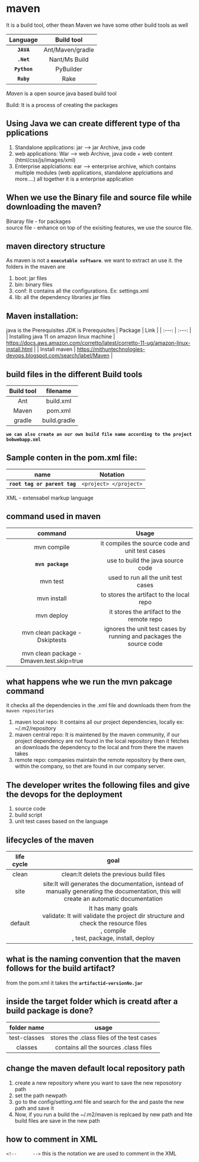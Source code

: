# maven

It is a build tool, other thean Maven we have some other build tools as well

| Language | Build tool |
| :---: | :---: |
| **`JAVA`** | Ant/Maven/gradle |ant is a legacy tool, so we are not using it; Gradle is a advanced buuild tool, so we have greate support for the Maven we are using it rapidly in the JAVA  |
| **`.Net`** | Nant/Ms Build |
| **`Python`** | PyBuilder |
| **`Ruby`** | Rake |

*Maven* is a open source java based build tool

Build: It is a process of creating the packages

## Using Java we can create different type of tha pplications
1. Standalone applications: jar --> jar Archive, java code
2. web applications: War --> web Archive, java code + web content (html/css/js/images/xml)
3. Enterprise applciations: ear --> enterprise archive, which contains multiple modules (web applications, standalone applciations and more....) all together it is a enterprise application

## When we use the Binary file and source file while downloading the maven?
Binaray file - for packages <br/>
source file - enhance on top of the exisiting features, we use the source file.

## maven directory structure
As maven is not a **`executable software`**. we want to extract an use it. the folders in the maven are
1. boot: jar files
2. bin: binary files 
3. conf: It contains all the configurations. Ex: settings.xml
4. lib: all the dependency libraries jar files

## Maven installation: 
java is the Prerequisites 
JDK is Prerequisites
| Package |  Link |
| :---: | :---: |
| Installing java 11 on amazon linux machine | https://docs.aws.amazon.com/corretto/latest/corretto-11-ug/amazon-linux-install.html |
| Install maven | https://mithuntechnologies-devops.blogspot.com/search/label/Maven |

## build files in the different Build tools
| Build tool | filename |
| :---: | :---: |
| Ant | build.xml |
| Maven | pom.xml |
| gradle | build.gradle |

**`we can also create an our own build file name according to the project bobwebapp.xml`**

## Sample conten in the pom.xml file:
| name | Notation |
| :---: | :---: |
| **`root tag or parent tag`** | `<project> </project>` |

XML - extensabel markup language

## command used in maven 
| command | Usage |
| :---: | :---: |
|mvn compile|it compiles the source code and unit test cases|
|**`mvn package`**| use to build the java source code |
|mvn test| used to run all the unit test cases|
|mvn install| to stores the artifact to the local repo|
|mvn deploy|it stores the artifact to the remote repo|
|mvn clean package -Dskiptests|ignores the unit test cases by running and packages the source code |
|mvn clean package -Dmaven.test.skip=true|| skips the compile and running of the unit test cases |

## what happens whe we run the mvn pakcage command
it checks all the dependencies in the .xml file and downloads them from the `maven repositories`
1. maven local repo: It contains all our project dependencies, locally ex: ~/.m2/repository 
2. maven central repo: It is maintened by the maven community, if our project dependency are not found in the local repository then it fetches an downloads the dependency to the local and from there the maven takes
3. remote repo: companies maintain the remote repository by there own, within the company, so thet are found in our company server.

## The developer writes the following files and give the devops for the deployment
1. source code
2. build script
3. unit test cases based on the language

## lifecycles of the maven
|life cycle|goal|
|:---:|:---:|
|clean|clean:It delets the previous build files|
|site|site:It will generates the documentation, isntead of manually generating the documentation, this will create an automatic documentation |
|default|It has many goals <br/> validate: It will validate the project dir structure and check the resource files <br/>, compile <br/>, test, package, install, deploy|

## what is the naming convention that the maven follows for the build artifact?
from the pom.xml it takes the **`artifactid-versionNo.jar`**

## inside the target folder which is creatd after a build package is done?
|folder name |usage|
|:---:|:---:|
|test-classes|stores the .class files of the test cases|
|classes| contains all the sources .class files|

## change the maven default local repository path
1. create a new repository where you want to save the new reposotory path
2. set the path <localRepository>newpath<localRepository/>
3. go to the config/setting.xml file and search for the <localRepository> and paste the new path and save it
4. Now, if you run a build the ~/.m2/maven is replcaed by new path and hte build files are save in the new path


## how to comment in XML
`<!--      -->` this is the notation we are used to comment in the XML




















